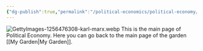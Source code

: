```yaml
---
{"dg-publish":true,"permalink":"/political-economics/political-economy/","dgPassFrontmatter":true}
---
```


![GettyImages-1256476308-karl-marx.webp](/img/user/Pictures%20and%20Photos/Pics/GettyImages-1256476308-karl-marx.webp)
This is the main page of Political Economy.
Here you can go back to the main page of the garden [[My Garden\|My Garden]].
